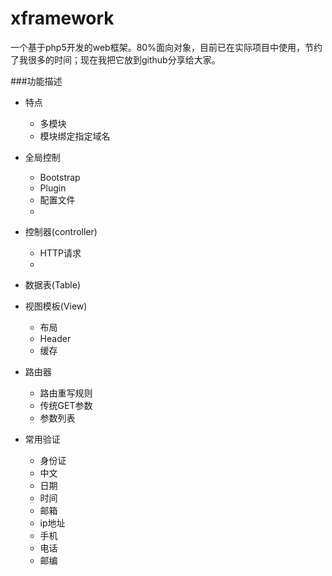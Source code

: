 xframework
==========
一个基于php5开发的web框架。80%面向对象，目前已在实际项目中使用，节约了我很多的时间；现在我把它放到github分享给大家。

###功能描述
- 特点
  - 多模块
  - 模块绑定指定域名
  
- 全局控制
  - Bootstrap
  - Plugin
  - 配置文件
  - 
- 控制器(controller)
  - HTTP请求
  - 
- 数据表(Table)
- 视图模板(View)
  - 布局
  - Header
  - 缓存
- 路由器
  - 路由重写规则
  - 传统GET参数
  - 参数列表
  
- 常用验证
  - 身份证
  - 中文
  - 日期
  - 时间
  - 邮箱
  - ip地址
  - 手机
  - 电话
  - 邮编
